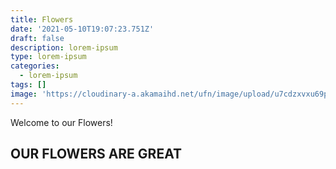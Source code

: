```yaml
---
title: Flowers
date: '2021-05-10T19:07:23.751Z'
draft: false
description: lorem-ipsum
type: lorem-ipsum
categories:
  - lorem-ipsum
tags: []
image: 'https://cloudinary-a.akamaihd.net/ufn/image/upload/u7cdzxvxu69pmubmtltc.jpg'
---
```

Welcome to our Flowers!

## OUR FLOWERS ARE GREAT
